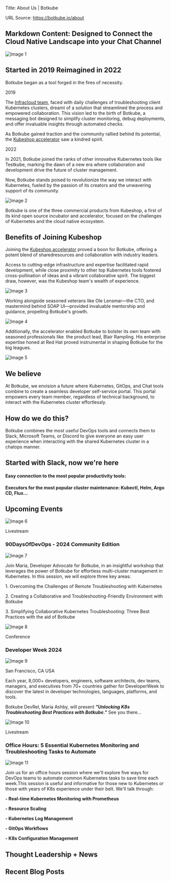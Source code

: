 Title: About Us | Botkube

URL Source: https://botkube.io/about

Markdown Content:
Designed to Connect the Cloud Native Landscape into your Chat Channel
---------------------------------------------------------------------

![Image 1](https://assets-global.website-files.com/633705de6adaa38599d8e258/65b2a089afca9fd872a83d94_Main-Botkube-5.webp)

Started in 2019 Reimagined in 2022
----------------------------------

Botkube began as a tool forged in the fires of necessity.

2019

The [Infracloud team](https://www.infracloud.io/kubernetes-monitoring-tool/), faced with daily challenges of troubleshooting client Kubernetes clusters, dreamt of a solution that streamlined the process and empowered collaboration. This vision led to the birth of Botkube, a messaging bot designed to simplify cluster monitoring, debug deployments, and offer invaluable insights through automated checks.

As Botkube gained traction and the community rallied behind its potential, the [Kubeshop accelerator](https://kubeshop.io/) saw a kindred spirit.

2022

In 2021, Botkube joined the ranks of other innovative Kubernetes tools like Testkube, marking the dawn of a new era where collaboration and development drive the future of cluster management.

Now, Botkube stands poised to revolutionize the way we interact with Kubernetes, fueled by the passion of its creators and the unwavering support of its community.

![Image 2](https://assets-global.website-files.com/633705de6adaa38599d8e258/65a03662368d2582292298b1_bk_aboutus_ill.webp)

Botkube is one of the three commercial products from Kubeshop, a first of its kind open source incubator and accelerator, focused on the challenges of Kubernetes and the cloud native ecosystem.

Benefits of Joining Kubeshop
----------------------------

Joining the [Kubeshop accelerator](https://kubeshop.io/) proved a boon for Botkube, offering a potent blend of sharedresources and collaboration with industry leaders.

Access to cutting-edge infrastructure and expertise facilitated rapid development, while close proximity to other top Kubernetes tools fostered cross-pollination of ideas and a vibrant collaborative spirit. The biggest draw, however, was the Kubeshop team's wealth of experience.

![Image 3](https://assets-global.website-files.com/633705de6adaa38599d8e258/65a04ab9c691cc5bf77bca6b_ole-lensmar-2.webp)

Working alongside seasoned veterans like Ole Lensmar—the CTO, and mastermind behind SOAP UI—provided invaluable mentorship and guidance, propelling Botkube's growth.

![Image 4](https://assets-global.website-files.com/633705de6adaa38599d8e258/634ee5c0455ce28d5f1d965c_blair-rampling.jpeg)

Additionally, the accelerator enabled Botkube to bolster its own team with seasoned professionals like  the product lead, Blair Rampling. His enterprise expertise honed at Red Hat proved instrumental in shaping Botkube for the big leagues.

![Image 5](https://assets-global.website-files.com/633705de6adaa38599d8e258/65a053449bd21c386e00da05_Bird-with-fire-Botkube-right%201.webp)

We believe
----------

At Botkube, we envision a future where Kubernetes, GitOps, and Chat tools combine to create a seamless developer self-service portal. This portal empowers every team member, regardless of technical background, to interact with the Kubernetes cluster effortlessly.

How do we do this?
------------------

Botkube combines the most useful DevOps tools and connects them to Slack, Microsoft Teams, or Discord to give everyone an easy user experience when interacting with the shared Kubernetes cluster in a chatops manner.

Started with Slack, now we're here
----------------------------------

#### Easy connection to the most popular productivity tools:

#### Executors for the most popular cluster maintenance: Kubectl, Helm, Argo CD, Flux...

Upcoming Events
---------------

![Image 6](https://assets-global.website-files.com/634fabb21508d6c9db9bc46f/647f5b651155fb498c472792_livestream-icon.svg)

Livestream

### 90DaysOfDevOps - 2024 Community Edition

![Image 7](https://assets-global.website-files.com/633705de6adaa38599d8e258/645d3896ae52ddf3bd9625c2_event-arrow.svg)

Join Maria, Developer Advocate for Botkube, in an insightful workshop that leverages the power of Botkube for effortless multi-cluster management in Kubernetes. In this session, we will explore three key areas:

1\. Overcoming the Challenges of Remote Troubleshooting with Kubernetes

2\. Creating a Collaborative and Troubleshooting-Friendly Environment with Botkube

3\. Simplifying Collaborative Kubernetes Troubleshooting: Three Best Practices with the aid of Botkube

![Image 8](https://assets-global.website-files.com/634fabb21508d6c9db9bc46f/647f5b0cb4328c0f07a53397_conference-icon.svg)

Conference

### Developer Week 2024

![Image 9](https://assets-global.website-files.com/633705de6adaa38599d8e258/645d3896ae52ddf3bd9625c2_event-arrow.svg)

San Francisco, CA USA

Each year, 8,000+ developers, engineers, software architects, dev teams, managers, and executives from 70+ countries gather for DeveloperWeek to discover the latest in developer technologies, languages, platforms, and tools.

Botkube DevRel, Maria Ashby, will present **_"Unlocking K8s Troubleshooting Best Practices with Botkube."_** See you there...

![Image 10](https://assets-global.website-files.com/634fabb21508d6c9db9bc46f/647f5b651155fb498c472792_livestream-icon.svg)

Livestream

### Office Hours: 5 Essential Kubernetes Monitoring and Troubleshooting Tasks to Automate

![Image 11](https://assets-global.website-files.com/633705de6adaa38599d8e258/645d3896ae52ddf3bd9625c2_event-arrow.svg)

Join us for an office hours session where we'll explore five ways for DevOps teams to automate common Kubernetes tasks to save time each week.This session is useful and informative for those new to Kubernetes or those with years of K8s experience under their belt. We'll talk through:

**\- Real-time Kubernetes Monitoring with Prometheus**

**\- Resource Scaling**

**\- Kubernetes Log Management**

**\- GitOps Workflows**

**\- K8s Configuration Management**

Thought Leadership + News
-------------------------

Recent Blog Posts
-----------------
